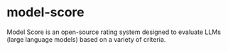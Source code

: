 # model-score
Model Score is an open-source rating system designed to evaluate LLMs (large language models) based on a variety of criteria.
